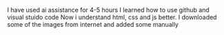 I have used ai assistance for 4-5 hours
I learned how to use github and visual stuido code
Now i understand html, css and js better.
I downloaded some of the images from internet and added some manually
